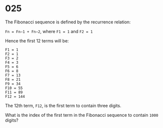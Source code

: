 # 025

The Fibonacci sequence is defined by the recurrence relation:

`Fn = Fn−1 + Fn−2`, where `F1 = 1` and `F2 = 1`

Hence the first 12 terms will be:

```code
F1 = 1
F2 = 1
F3 = 2
F4 = 3
F5 = 6
F6 = 8
F7 = 13
F8 = 21
F9 = 34
F10 = 55
F11 = 89
F12 = 144
```

The 12th term, `F12`, is the first term to contain three digits.

What is the index of the first term in the Fibonacci sequence to contain `1000` digits?
